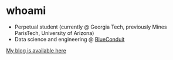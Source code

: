 # whoami

- Perpetual student (currently @ Georgia Tech, previously Mines ParisTech, University of Arizona)
- Data science and engineering @ [BlueConduit](https://www.blueconduit.com/)

[My blog is available here](https://nshea3.github.io/blog/)
